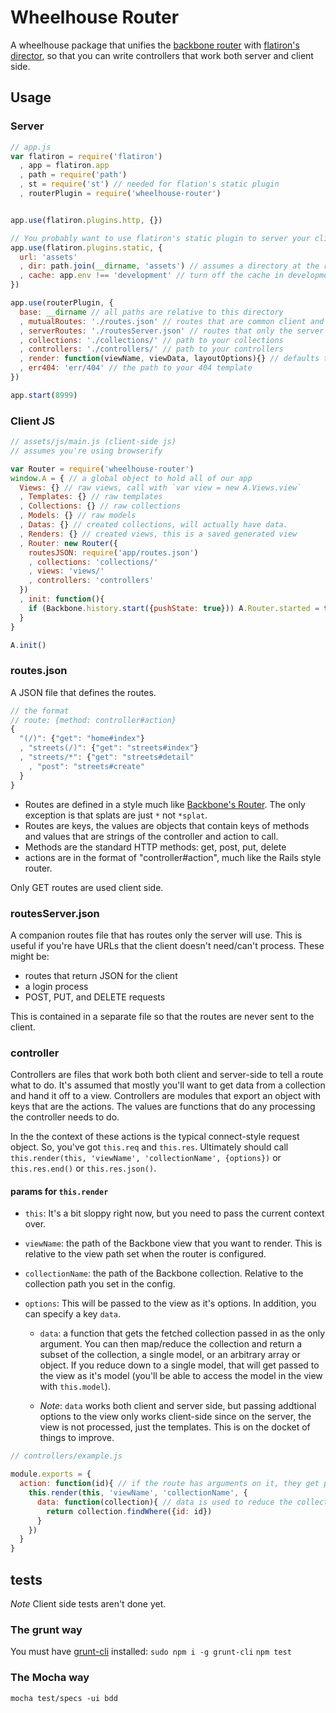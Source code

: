 Wheelhouse Router
=======================

A wheelhouse package that unifies the [backbone router](http://backbonejs.org/#Router) with [flatiron's director](https://github.com/flatiron/director), so that you can write controllers that work both server and client side.

## Usage

### Server

```js
// app.js
var flatiron = require('flatiron')
  , app = flatiron.app
  , path = require('path')
  , st = require('st') // needed for flation's static plugin
  , routerPlugin = require('wheelhouse-router')


app.use(flatiron.plugins.http, {})

// You probably want to use flatiron's static plugin to server your client-side JS/CSS
app.use(flatiron.plugins.static, {
  url: 'assets'
  , dir: path.join(__dirname, 'assets') // assumes a directory at the root of your app called "assets", which could contain main.js, main.css, etc…
  , cache: app.env !== 'development' // turn off the cache in development.
})

app.use(routerPlugin, {
  base: __dirname // all paths are relative to this directory
  , mutualRoutes: './routes.json' // routes that are common client and server side
  , serverRoutes: './routesServer.json' // routes that only the server will have (e.g. the routes that you'll go to get get JSON for your collections)
  , collections: './collections/' // path to your collections
  , controllers: './controllers/' // path to your controllers
  , render: function(viewName, viewData, layoutOptions){} // defaults to app.render
  , err404: 'err/404' // the path to your 404 template
})

app.start(8999)
```

### Client JS
```js
// assets/js/main.js (client-side js)
// assumes you're using browserify

var Router = require('wheelhouse-router')
window.A = { // a global object to hold all of our app
  Views: {} // raw views, call with `var view = new A.Views.view`
  , Templates: {} // raw templates
  , Collections: {} // raw collections
  , Models: {} // raw models
  , Datas: {} // created collections, will actually have data.
  , Renders: {} // created views, this is a saved generated view
  , Router: new Router({
    routesJSON: require('app/routes.json')
    , collections: 'collections/'
    , views: 'views/'
    , controllers: 'controllers'
  })
  , init: function(){
    if (Backbone.history.start({pushState: true})) A.Router.started = true
  }
}

A.init()

```

### routes.json
A JSON file that defines the routes.

```js
// the format
// route: {method: controller#action}
{
  "(/)": {"get": "home#index"}
  , "streets(/)": {"get": "streets#index"}
  , "streets/*": {"get": "streets#detail"
    , "post": "streets#create"
  }
}
```

* Routes are defined in a style much like [Backbone's Router](http://backbonejs.org/#Router-routes). The only exception is that splats are just `*` not `*splat`.
* Routes are keys, the values are objects that contain keys of methods and values that are strings of the controller and action to call.
* Methods are the standard HTTP methods: get, post, put, delete
* actions are in the format of "controller#action", much like the Rails style router.


Only GET routes are used client side.

### routesServer.json
A companion routes file that has routes only the server will use. This is useful if you're have URLs that the client doesn't need/can't process. These might be:

* routes that return JSON for the client
* a login process
* POST, PUT, and DELETE requests

This is contained in a separate file so that the routes are never sent to the client.

### controller
Controllers are files that work both both client and server-side to tell a route what to do. It's assumed that mostly you'll want to get data from a collection and hand it off to a view. Controllers are modules that export an object with keys that are the actions. The values are functions that do any processing the controller needs to do.

In the the context of these actions is the typical connect-style request object. So, you've got `this.req`  and `this.res`. Ultimately should call `this.render(this, 'viewName', 'collectionName', {options})` or `this.res.end()` or `this.res.json()`.

#### params for `this.render`
* `this`: It's a bit sloppy right now, but you need to pass the current context over.
* `viewName`: the path of the Backbone view that you want to render. This is relative to the view path set when the router is configured.
* `collectionName`: the path of the Backbone collection. Relative to the collection path you set in the config.
* `options`: This will be passed to the view as it's options. In addition, you can specify a key `data`.

    * `data`: a function that gets the fetched collection passed in as the only argument. You can then map/reduce the collection and return a subset of the collection, a single model, or an arbitrary array or object. If you reduce down to a single model, that will get passed to the view as it's model (you'll be able to access the model in the view with `this.model`).

    * _Note_: `data` works both client and server side, but passing addtional options to the view only works client-side since on the server, the view is not processed, just the templates. This is on the docket of things to improve.


```js
// controllers/example.js

module.exports = {
  action: function(id){ // if the route has arguments on it, they get passed in here.
    this.render(this, 'viewName', 'collectionName', {
      data: function(collection){ // data is used to reduce the collection down.
        return collection.findWhere({id: id})
      }
    })
  }
}


```

## tests
_Note_ Client side tests aren't done yet.

### The grunt way
You must have [grunt-cli](https://github.com/gruntjs/grunt-cli) installed: `sudo npm i -g grunt-cli`
`npm test`

### The Mocha way
`mocha test/specs -ui bdd`
